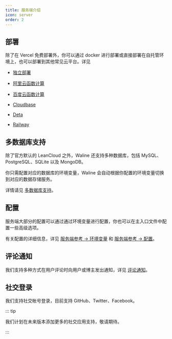 ```yaml
---
title: 服务端介绍
icon: server
order: 2
---
```


## 部署

除了在 Vercel 免费部署外，你可以通过 docker 进行部署或直接部署在自托管环境上，也可以部署到其他常见云平台。详见

- [独立部署](../deploy/vps.md)

- [阿里云函数计算](../deploy/aliyun-fc.md)

- [百度云函数计算](../deploy/baidu-cfc.md)

- [Cloudbase](../deploy/cloudbase.md)

- [Deta](../deploy/deta.md)

- [Railway](../deploy/railway.md)

## 多数据库支持

除了官方默认的 LeanCloud 之外，Waline 还支持多种数据库，包括 MySQL、PostgreSQL、SQLite 以及 MongoDB。

你只需配置对应的数据库的环境变量，Waline 会自动根据你配置的环境变量切换到对应的数据存储服务。

详情请见 [多数据库支持](../database.md)。

## 配置

服务端大部分的配置可以通过通过环境变量进行配置，你也可以在主入口文件中配置一些高级选项。

有关配置的详细信息，详见 [服务端参考 → 环境变量](../../reference/server/env.md) 和 [服务端参考 → 配置](../../reference/server/config.md)。

## 评论通知

我们支持多种方式在用户评论时向用户或博主发出通知，详见 [评论通知](../features/notification.md)。

## 社交登录

我们支持社交帐号登录，目前支持 GitHub、Twitter、Facebook。

::: tip

我们计划在未来版本添加更多的社交应用支持，敬请期待。

:::
